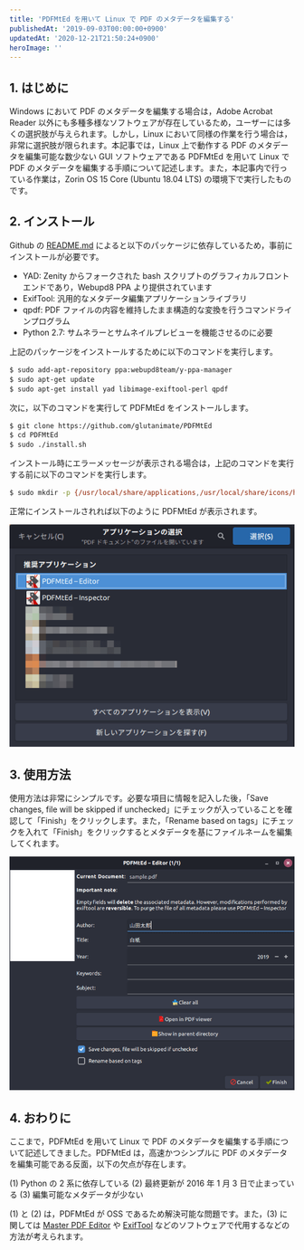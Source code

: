 ```yaml
---
title: 'PDFMtEd を用いて Linux で PDF のメタデータを編集する'
publishedAt: '2019-09-03T00:00:00+0900'
updatedAt: '2020-12-21T21:50:24+0900'
heroImage: ''
---
```


## 1. はじめに

Windows において PDF のメタデータを編集する場合は，Adobe Acrobat Reader 以外にも多種多様なソフトウェアが存在しているため，ユーザーには多くの選択肢が与えられます。しかし，Linux において同様の作業を行う場合は，非常に選択肢が限られます。本記事では，Linux 上で動作する PDF のメタデータを編集可能な数少ない GUI ソフトウェアである PDFMtEd を用いて Linux で PDF のメタデータを編集する手順について記述します。また，本記事内で行っている作業は，Zorin OS 15 Core (Ubuntu 18.04 LTS) の環境下で実行したものです。

## 2. インストール

Github の [README.md](https://github.com/glutanimate/PDFMtEd) によると以下のパッケージに依存しているため，事前にインストールが必要です。

- YAD: Zenity からフォークされた bash スクリプトのグラフィカルフロントエンドであり，Webupd8 PPA より提供されています
- ExifTool: 汎用的なメタデータ編集アプリケーションライブラリ
- qpdf: PDF ファイルの内容を維持したまま構造的な変換を行うコマンドラインプログラム
- Python 2.7: サムネラーとサムネイルプレビューを機能させるのに必要

上記のパッケージをインストールするために以下のコマンドを実行します。

```bash
$ sudo add-apt-repository ppa:webupd8team/y-ppa-manager
$ sudo apt-get update
$ sudo apt-get install yad libimage-exiftool-perl qpdf
```

次に，以下のコマンドを実行して PDFMtEd をインストールします。

```bash
$ git clone https://github.com/glutanimate/PDFMtEd
$ cd PDFMtEd
$ sudo ./install.sh
```

インストール時にエラーメッセージが表示される場合は，上記のコマンドを実行する前に以下のコマンドを実行します。

```bash
$ sudo mkdir -p {/usr/local/share/applications,/usr/local/share/icons/hicolor/scalable/apps,/usr/local/bin}
```

正常にインストールされれば以下のように PDFMtEd が表示されます。

![](a2589d772c234097d2c82eb698b0b006.png)

## 3. 使用方法

使用方法は非常にシンプルです。必要な項目に情報を記入した後，「Save changes, file will be skipped if unchecked」にチェックが入っていることを確認して「Finish」をクリックします。また，「Rename based on tags」にチェックを入れて「Finish」をクリックするとメタデータを基にファイルネームを編集してくれます。

![](0ed8bfcc589f3245d736ae2de05cccfb.png)

## 4. おわりに

ここまで，PDFMtEd を用いて Linux で PDF のメタデータを編集する手順について記述してきました。PDFMtEd は，高速かつシンプルに PDF のメタデータを編集可能である反面，以下の欠点が存在します。

(1) Python の 2 系に依存している
(2) 最終更新が 2016 年 1 月 3 日で止まっている
(3) 編集可能なメタデータが少ない

(1) と (2) は，PDFMtEd が OSS であるため解決可能な問題です。また，(3) に関しては [Master PDF Editor](https://code-industry.net/masterpdfeditor/) や [ExifTool](https://www.sno.phy.queensu.ca/~phil/exiftool/) などのソフトウェアで代用するなどの方法が考えられます。
